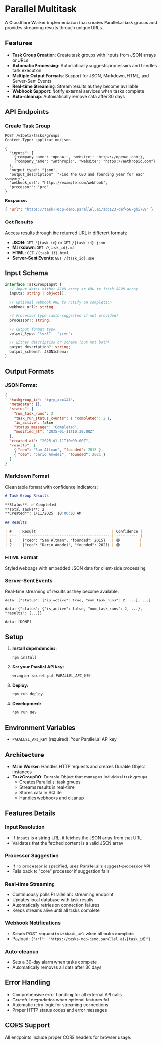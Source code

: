 # Parallel Multitask

A Cloudflare Worker implementation that creates Parallel.ai task groups and provides streaming results through unique URLs.

## Features

- **Task Group Creation**: Create task groups with inputs from JSON arrays or URLs
- **Automatic Processing**: Automatically suggests processors and handles task execution
- **Multiple Output Formats**: Support for JSON, Markdown, HTML, and Server-Sent Events
- **Real-time Streaming**: Stream results as they become available
- **Webhook Support**: Notify external services when tasks complete
- **Auto-cleanup**: Automatically remove data after 30 days

## API Endpoints

### Create Task Group

```http
POST /v1beta/tasks/groups
Content-Type: application/json

{
  "inputs": [
    {"company_name": "OpenAI", "website": "https://openai.com"},
    {"company_name": "Anthropic", "website": "https://anthropic.com"}
  ],
  "output_type": "json",
  "output_description": "Find the CEO and founding year for each company",
  "webhook_url": "https://example.com/webhook",
  "processor": "pro"
}
```

**Response:**

```json
{ "url": "https://tasks-mcp-demo.parallel.ai/abc123-def456-ghi789" }
```

### Get Results

Access results through the returned URL in different formats:

- **JSON**: `GET /{task_id}` or `GET /{task_id}.json`
- **Markdown**: `GET /{task_id}.md`
- **HTML**: `GET /{task_id}.html`
- **Server-Sent Events**: `GET /{task_id}.sse`

## Input Schema

```typescript
interface TaskGroupInput {
  // Input data: either JSON array or URL to fetch JSON array
  inputs: string | object[];

  // Optional webhook URL to notify on completion
  webhook_url?: string;

  // Processor type (auto-suggested if not provided)
  processor?: string;

  // Output format type
  output_type: "text" | "json";

  // Either description or schema (but not both)
  output_description?: string;
  output_schema?: JSONSchema;
}
```

## Output Formats

### JSON Format

```json
{
  "taskgroup_id": "tgrp_abc123",
  "metadata": {},
  "status": {
    "num_task_runs": 2,
    "task_run_status_counts": { "completed": 2 },
    "is_active": false,
    "status_message": "Completed",
    "modified_at": "2025-01-11T10:30:00Z"
  },
  "created_at": "2025-01-11T10:00:00Z",
  "results": [
    { "ceo": "Sam Altman", "founded": 2015 },
    { "ceo": "Dario Amodei", "founded": 2021 }
  ]
}
```

### Markdown Format

Clean table format with confidence indicators:

```markdown
# Task Group Results

**Status**: ✅ Completed
**Total Tasks**: 2
**Created**: 1/11/2025, 10:00:00 AM

## Results

| #   | Result                                   | Confidence |
| --- | ---------------------------------------- | ---------- |
| 1   | {"ceo": "Sam Altman", "founded": 2015}   | 🟢         |
| 2   | {"ceo": "Dario Amodei", "founded": 2021} | 🟢         |
```

### HTML Format

Styled webpage with embedded JSON data for client-side processing.

### Server-Sent Events

Real-time streaming of results as they become available:

```
data: {"status": {"is_active": true, "num_task_runs": 2, ...}, ...}

data: {"status": {"is_active": false, "num_task_runs": 2, ...}, "results": [...]}

data: [DONE]
```

## Setup

1. **Install dependencies:**

   ```bash
   npm install
   ```

2. **Set your Parallel API key:**

   ```bash
   wrangler secret put PARALLEL_API_KEY
   ```

3. **Deploy:**

   ```bash
   npm run deploy
   ```

4. **Development:**
   ```bash
   npm run dev
   ```

## Environment Variables

- `PARALLEL_API_KEY` (required): Your Parallel.ai API key

## Architecture

- **Main Worker**: Handles HTTP requests and creates Durable Object instances
- **TaskGroupDO**: Durable Object that manages individual task groups
  - Creates Parallel.ai task groups
  - Streams results in real-time
  - Stores data in SQLite
  - Handles webhooks and cleanup

## Features Details

### Input Resolution

- If `inputs` is a string URL, it fetches the JSON array from that URL
- Validates that the fetched content is a valid JSON array

### Processor Suggestion

- If no processor is specified, uses Parallel.ai's suggest-processor API
- Falls back to "core" processor if suggestion fails

### Real-time Streaming

- Continuously polls Parallel.ai's streaming endpoint
- Updates local database with task results
- Automatically retries on connection failures
- Keeps streams alive until all tasks complete

### Webhook Notifications

- Sends POST request to `webhook_url` when all tasks complete
- Payload: `{"url": "https://tasks-mcp-demo.parallel.ai/{task_id}"}`

### Auto-cleanup

- Sets a 30-day alarm when tasks complete
- Automatically removes all data after 30 days

## Error Handling

- Comprehensive error handling for all external API calls
- Graceful degradation when optional features fail
- Automatic retry logic for streaming connections
- Proper HTTP status codes and error messages

## CORS Support

All endpoints include proper CORS headers for browser usage.
